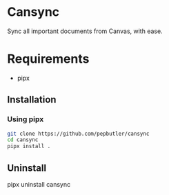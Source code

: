 # Cansync
Sync all important documents from Canvas, with ease.

# Requirements
- pipx

## Installation
### Using pipx
```sh
git clone https://github.com/pepbutler/cansync
cd cansync
pipx install .
```
## Uninstall
pipx uninstall cansync
